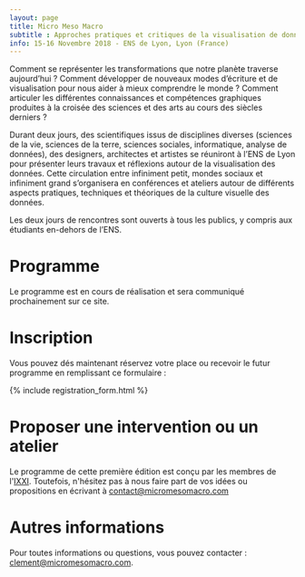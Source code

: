 ```yaml
---
layout: page
title: Micro Meso Macro
subtitle : Approches pratiques et critiques de la visualisation de données
info: 15-16 Novembre 2018 - ENS de Lyon, Lyon (France)
---
```


Comment se représenter les transformations que notre planète traverse aujourd’hui ? Comment développer de nouveaux modes d’écriture et de visualisation pour nous aider à mieux comprendre le monde ? Comment articuler les différentes connaissances et compétences graphiques produites à la croisée des sciences et des arts au cours des siècles derniers ?

Durant deux jours, des scientifiques issus de disciplines diverses (sciences de la vie, sciences de la terre, sciences sociales, informatique, analyse de données), des designers, architectes et artistes se réuniront à l’ENS de Lyon pour présenter leurs travaux et réflexions autour de la visualisation des données. Cette circulation entre infiniment petit, mondes sociaux et infiniment grand s’organisera en conférences et ateliers autour de différents aspects pratiques, techniques et théoriques de la culture visuelle des données.

Les deux jours de rencontres sont ouverts à tous les publics, y compris aux étudiants en-dehors de l’ENS.

# Programme

Le programme est en cours de réalisation et sera communiqué prochainement sur ce site.  

# Inscription

Vous pouvez dés maintenant réservez votre place ou recevoir le futur programme en remplissant ce formulaire  :

{% include registration_form.html %}


# Proposer une intervention ou un atelier

Le programme de cette première édition est conçu par les membres de l'[IXXI](http://www.ixxi.fr). Toutefois, n'hésitez pas à nous faire part de vos idées ou propositions en écrivant à [contact@micromesomacro.com](contact@micromesomacro.com)

# Autres informations

Pour toutes informations ou questions, vous pouvez contacter : [clement@micromesomacro.com](clement@micromesomacro.com).

<style>
  .post-header h1 {
    text-align: center
  }
</style>
